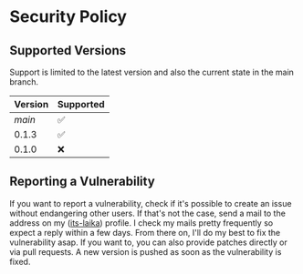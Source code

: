 # Security Policy

## Supported Versions

Support is limited to the latest version and also the current state in the main
branch.

| Version       | Supported          |
| ------------- | ------------------ |
| _main_        | :white_check_mark: |
| 0.1.3         | :white_check_mark: |
| 0.1.0         | :x:                |

## Reporting a Vulnerability

If you want to report a vulnerability, check if it's possible to create an issue
without endangering other users. If that's not the case, send a mail to the
address on my ([its-laika](https://github.com/its-laika)) profile. I check my
mails pretty frequently so expect a reply within a few days. From there on, I'll
do my best to fix the vulnerability asap. If you want to, you can also provide
patches directly or via pull requests. A new version is pushed as soon as the
vulnerability is fixed.

